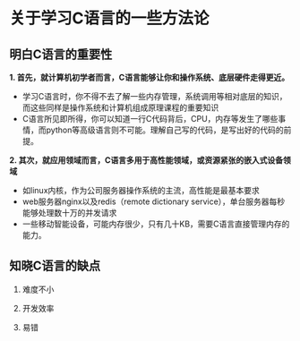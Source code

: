 # 关于学习C语言的一些方法论
## 明白C语言的重要性
**1. 首先，就计算机初学者而言，C语言能够让你和操作系统、底层硬件走得更近。**
 * 学习C语言时，你不得不去了解一些内存管理，系统调用等相对底层的知识，而这些同样是操作系统和计算机组成原理课程的重要知识
 * C语言所见即所得，你可以知道一行C代码背后，CPU，内存等发生了哪些事情，而python等高级语言则不可能。理解自己写的代码，是写出好的代码的前提。

**2. 其次，就应用领域而言，C语言多用于高性能领域，或资源紧张的嵌入式设备领域**
 * 如linux内核，作为公司服务器操作系统的主流，高性能是最基本要求
 * web服务器nginx以及redis（remote dictionary service），单台服务器每秒能够处理数十万的并发请求
 * 一些移动智能设备，可能内存很少，只有几十KB，需要C语言直接管理内存的能力。

## 知晓C语言的缺点
1. 难度不小

2. 开发效率
3. 易错
